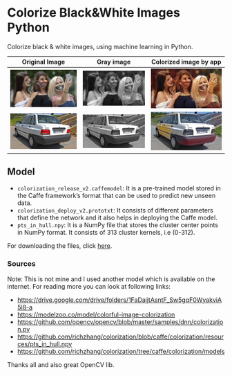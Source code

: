 # Colorize Black&White Images Python

Colorize black & white images, using machine learning in Python.

| Original Image | Gray image | Colorized image by app |
| -------------- | ---------- | --------------------- |
| ![](face.jpg)   | ![](face-gray.jpg) | ![](face-output.jpg)  |
| ![](car.jpg)   | ![](car-gray.jpg) | ![](car-output.jpg)  |

## Model

- `colorization_release_v2.caffemodel`: It is a pre-trained model stored in the Caffe framework’s format that can be used to predict new unseen data.
- `colorization_deploy_v2.prototxt`: It consists of different parameters that define the network and it also helps in deploying the Caffe model.
- `pts_in_hull.npy`: It is a NumPy file that stores the cluster center points in NumPy format. It consists of 313 cluster kernels, i.e (0-312).

For downloading the files, click [here](https://drive.google.com/drive/folders/1FaDajjtAsntF_Sw5gqF0WyakviA5l8-a).

### Sources

Note: This is not mine and I used another model which is available on the internet. For reading more you can look at following links:

- https://drive.google.com/drive/folders/1FaDajjtAsntF_Sw5gqF0WyakviA5l8-a
- https://modelzoo.co/model/colorful-image-colorization
- https://github.com/opencv/opencv/blob/master/samples/dnn/colorization.py
- https://github.com/richzhang/colorization/blob/caffe/colorization/resources/pts_in_hull.npy
- https://github.com/richzhang/colorization/tree/caffe/colorization/models

Thanks all and also great OpenCV lib.
